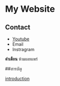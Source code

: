 # My Website
## Contact
- [Youtube]()
- Email
- Instragram

**คำเตือน** ห้ามเผยแพร่

##สารบัญ

[introduction](page1.md)